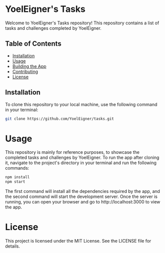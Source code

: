 # YoelEigner's Tasks

Welcome to YoelEigner's Tasks repository! This repository contains a list of tasks and challenges completed by YoelEigner.

## Table of Contents

- [Installation](#installation)
- [Usage](#usage)
- [Building the App](#building-the-app)
- [Contributing](#contributing)
- [License](#license)

## Installation

To clone this repository to your local machine, use the following command in your terminal:

```sh
git clone https://github.com/YoelEigner/tasks.git
```

# Usage
This repository is mainly for reference purposes, to showcase the completed tasks and challenges by YoelEigner. To run the app after cloning it, navigate to the project's directory in your terminal and run the following commands:

```sh
npm install
npm start
```

The first command will install all the dependencies required by the app, and the second command will start the development server. Once the server is running, you can open your browser and go to http://localhost:3000 to view the app.

# License
This project is licensed under the MIT License. See the LICENSE file for details.
